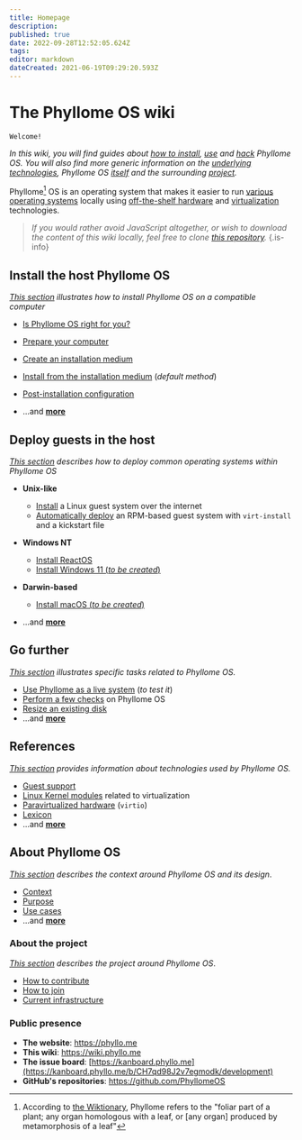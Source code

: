```yaml
---
title: Homepage
description: 
published: true
date: 2022-09-28T12:52:05.624Z
tags: 
editor: markdown
dateCreated: 2021-06-19T09:29:20.593Z
---
```


# The Phyllome OS wiki

`Welcome!`

*In this wiki, you will find guides about [how to install](/deploy/install), [use](/getstarted/disk) and [hack](/gofurther/hack) Phyllome OS. You will also find more generic information on the [underlying technologies](/virt), Phyllome OS [itself](/phyllomeos) and the surrounding [project](/project).*

Phyllome[^1] OS is an operating system that makes it easier to run [various operating systems](/gofurther) locally using [off-the-shelf hardware](/deploy/prepare) and [virtualization](/virt/lexicon#virtualization) technologies.

[^1]: According to [the Wiktionary](https://en.wiktionary.org/wiki/phyllome), Phyllome refers to the "foliar part of a plant; any organ homologous with a leaf, or [any organ] produced by metamorphosis of a leaf"

> *If you would rather avoid JavaScript altogether, or wish to download the content of this wiki locally, feel free to clone [this repository](https://github.com/PhyllomeOS/wiki).*
{.is-info}


## Install the host Phyllome OS

*[This section](/deploy) illustrates how to install Phyllome OS on a compatible computer*

* [Is Phyllome OS right for you?](/deploy/rightforyou)
* [Prepare your computer](/deploy/prepare)
* [Create an installation medium](/deploy/medium)
* [Install from the installation medium](/deploy/install) (*default method*)
* [Post-installation configuration](/deploy/post-installation)

* ...and [**more**](https://wiki.phyllo.me/en/deploy)

## Deploy guests in the host

*[This section](/getstarted) describes how to deploy common operating systems within Phyllome OS*

* **Unix-like**
	* [Install](/gofurther/install-guest) a Linux guest system over the internet
	* [Automatically deploy](/gofurther/virt-install) an RPM-based guest system with `virt-install` and a kickstart file 

* **Windows NT**
  * [Install ReactOS](/gofurther/reactos)
  * [Install Windows 11 (*to be created*)](/gofurther/windows11)

* **Darwin-based**
  * [Install macOS (*to be created*)](/gofurther/macos)

* ...and [**more**](https://wiki.phyllo.me/en/getstarted#guest-operating-system-installations)

## Go further

*[This section](/gofurther#tasks_related_to_phyllome_os) illustrates specific tasks related to Phyllome OS.*

* [Use Phyllome as a live system](/getstarted/live) (*to test it*)
* [Perform a few checks](/gofurther/checks) on Phyllome OS
* [Resize an existing disk](/gofurther/resize)
* ...and [**more**](/gofurther)

## References

*[This section](/virt) provides information about technologies used by Phyllome OS.*

* [Guest support](/virt/guest)
* [Linux Kernel modules](/virt/host/modules) related to virtualization
* [Paravirtualized hardware](/virt/vm/virtio) (`virtio`)
* [Lexicon](/virt/lexicon) 
* ...and [**more**](/virt)

## About Phyllome OS

*[This section](/phyllomeos) describes the context around Phyllome OS and its design*. 

* [Context](/phyllomeos/context)
* [Purpose](/phyllomeos/purpose)
* [Use cases](/phyllomeos/use-cases)
* ...and [**more**](https://wiki.phyllo.me/en/phyllomeos)

### About the project

*[This section](/project) describes the project around Phyllome OS*.



* [How to contribute](/project/contribute)
* [How to join](/project/join)
* [Current infrastructure](/project/infrastructure)

### Public presence

* **The website**: https://phyllo.me
* **This wiki**: https://wiki.phyllo.me
* **The issue board**: [https://kanboard.phyllo.me](https://kanboard.phyllo.me/b/CH7qd98J2v7egmodk/development)
* **GitHub's repositories**: https://github.com/PhyllomeOS


